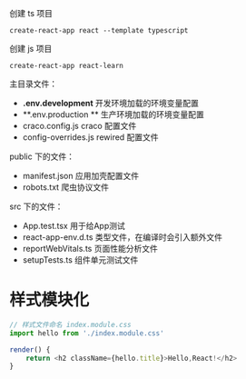 创建 ts 项目

```shell
create-react-app react --template typescript
```

创建 js 项目

```shell
create-react-app react-learn
```



主目录文件：

- **.env.development**              开发环境加载的环境变量配置
- **.env.production **                 生产环境加载的环境变量配置
- craco.config.js                       craco 配置文件
- config-overrides.js                rewired 配置文件



public 下的文件：

- manifest.json         应用加壳配置文件
- robots.txt                爬虫协议文件

src 下的文件：

- App.test.tsx                         用于给App测试
- react-app-env.d.ts              类型文件，在编译时会引入额外文件
- reportWebVitals.ts             页面性能分析文件
- setupTests.ts                       组件单元测试文件



# 样式模块化

```javascript
// 样式文件命名 index.module.css
import hello from './index.module.css'

render() {
    return <h2 className={hello.title}>Hello,React!</h2>
}
```

